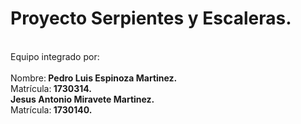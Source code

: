 # Proyecto Serpientes y Escaleras.
<br>Equipo integrado por:</br>
<br>Nombre:<b> Pedro Luis Espinoza Martinez.</b></br>
Matrícula:<b> 1730314.</b>
<br><b>Jesus Antonio Miravete Martinez.</b></br>
Matrícula:<b> 1730140.</b>
